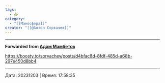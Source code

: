 ```yaml
---
tags:
  - 📥
category:
  - "[[Маносфера]]"
creator: "[[@Антон Сорвачев]]"
---
```



***

**Forwarded from [Адам Мамбетов](https://t.me/Adammambetov)**

https://boosty.to/sorvachev/posts/d4bfac8d-8fdf-485d-a68b-297e450d8bb4

---

Дата: 20231203 | Время: 17:58:35
